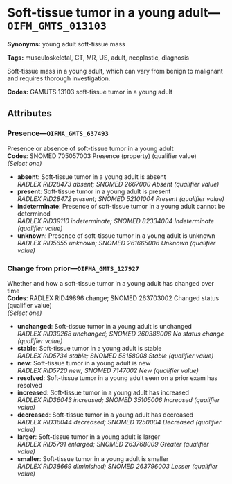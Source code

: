 # Soft-tissue tumor in a young adult—`OIFM_GMTS_013103`

**Synonyms:** young adult soft-tissue mass

**Tags:** musculoskeletal, CT, MR, US, adult, neoplastic, diagnosis

Soft-tissue mass in a young adult, which can vary from benign to malignant and requires thorough investigation.

**Codes:** GAMUTS 13103 soft-tissue tumor in a young adult

## Attributes

### Presence—`OIFMA_GMTS_637493`

Presence or absence of soft-tissue tumor in a young adult  
**Codes**: SNOMED 705057003 Presence (property) (qualifier value)  
*(Select one)*

- **absent**: Soft-tissue tumor in a young adult is absent  
_RADLEX RID28473 absent; SNOMED 2667000 Absent (qualifier value)_
- **present**: Soft-tissue tumor in a young adult is present  
_RADLEX RID28472 present; SNOMED 52101004 Present (qualifier value)_
- **indeterminate**: Presence of soft-tissue tumor in a young adult cannot be determined  
_RADLEX RID39110 indeterminate; SNOMED 82334004 Indeterminate (qualifier value)_
- **unknown**: Presence of soft-tissue tumor in a young adult is unknown  
_RADLEX RID5655 unknown; SNOMED 261665006 Unknown (qualifier value)_

### Change from prior—`OIFMA_GMTS_127927`

Whether and how a soft-tissue tumor in a young adult has changed over time  
**Codes**: RADLEX RID49896 change; SNOMED 263703002 Changed status (qualifier value)  
*(Select one)*

- **unchanged**: Soft-tissue tumor in a young adult is unchanged  
_RADLEX RID39268 unchanged; SNOMED 260388006 No status change (qualifier value)_
- **stable**: Soft-tissue tumor in a young adult is stable  
_RADLEX RID5734 stable; SNOMED 58158008 Stable (qualifier value)_
- **new**: Soft-tissue tumor in a young adult is new  
_RADLEX RID5720 new; SNOMED 7147002 New (qualifier value)_
- **resolved**: Soft-tissue tumor in a young adult seen on a prior exam has resolved  
- **increased**: Soft-tissue tumor in a young adult has increased  
_RADLEX RID36043 increased; SNOMED 35105006 Increased (qualifier value)_
- **decreased**: Soft-tissue tumor in a young adult has decreased  
_RADLEX RID36044 decreased; SNOMED 1250004 Decreased (qualifier value)_
- **larger**: Soft-tissue tumor in a young adult is larger  
_RADLEX RID5791 enlarged; SNOMED 263768009 Greater (qualifier value)_
- **smaller**: Soft-tissue tumor in a young adult is smaller  
_RADLEX RID38669 diminished; SNOMED 263796003 Lesser (qualifier value)_